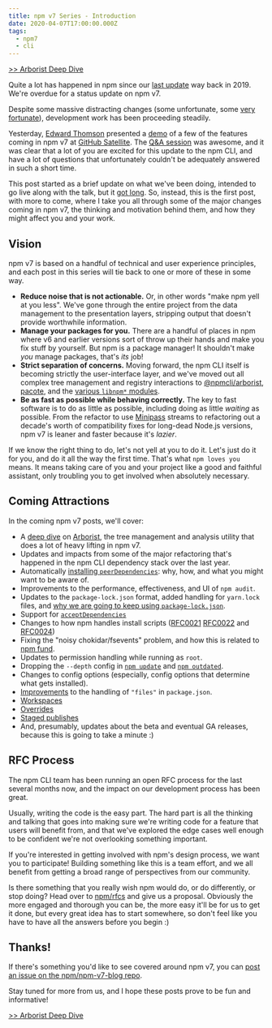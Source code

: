 ```yaml
---
title: npm v7 Series - Introduction
date: 2020-04-07T17:00:00.000Z
tags:
  - npm7
  - cli
---
```


[>> Arborist Deep Dive](https://blog.npmjs.org/post/618653678433435649/npm-v7-series-arborist-deep-dive)

Quite a lot has happened in npm since our [last
update](https://blog.npmjs.org/post/188841555980/updates-to-community-docs-more)
way back in 2019.  We're overdue for a status update on npm v7.

Despite some massive distracting changes (some unfortunate, some [very
fortunate](https://blog.npmjs.org/post/612764866888007680/next-phase-montage)),
development work has been proceeding steadily.

Yesterday, [Edward Thomson](https://github.com/ethomson) presented a
[demo](https://www.youtube.com/watch?v=468tirG434E) of a few of the
features coming in npm v7 at [GitHub
Satellite](https://githubsatellite.com/).  The [Q&A
session](https://github.com/githubevents/satellite2020/discussions/16) was
awesome, and it was clear that a lot of you are excited for this update to
the npm CLI, and have a lot of questions that unfortunately couldn't be
adequately answered in such a short time.

This post started as a brief update on what we've been doing, intended to
go live along with the talk, but it [got
long](https://twitter.com/izs/status/1257878271133278208).  So, instead,
this is the first post, with more to come, where I take you all through
some of the major changes coming in npm v7, the thinking and motivation
behind them, and how they might affect you and your work.

## Vision

npm v7 is based on a handful of technical and user experience principles,
and each post in this series will tie back to one or more of these in some
way.

- **Reduce noise that is not actionable.**  Or, in other words "make npm
  yell at you less".  We've gone through the entire project from the data
  management to the presentation layers, stripping output that doesn't
  provide worthwhile information.
- **Manage your packages for you.**  There are a handful of places in npm
  where v6 and earlier versions sort of throw up their hands and make you
  fix stuff by yourself.  But npm is a package manager!  It shouldn't make
  _you_ manage packages, that's _its_ job!
- **Strict separation of concerns.**  Moving forward, the npm CLI itself is
  becoming strictly the user-interface layer, and we've moved out all
  complex tree management and registry interactions to
  [@npmcli/arborist](http://npm.im/@npmcli/arborist),
  [pacote](http://npm.im/pacote), and the [various `libnpm*`
  modules](https://www.npmjs.com/search?q=libnpm).
- **Be as fast as possible while behaving correctly.**  The key to fast
  software is to do as little as possible, including doing as little
  _waiting_ as possible.  From the refactor to use
  [Minipass](http://npm.im/minipass) streams to refactoring out a decade's
  worth of compatibility fixes for long-dead Node.js versions, npm v7 is
  leaner and faster because it's _lazier_.

If we know the right thing to do, let's not yell at you to do it.  Let's
just do it for you, and do it all the way the first time.  That's what `npm
loves you` means.  It means taking care of you and your project like a good
and faithful assistant, only troubling you to get involved when absolutely
necessary.

## Coming Attractions

In the coming npm v7 posts, we'll cover:

- A [deep
  dive](https://blog.npmjs.org/post/618653678433435649/npm-v7-series-arborist-deep-dive)
  on [Arborist](http://npm.im/@npmcli/arborist), the tree management and
  analysis utility that does a lot of heavy lifting in npm v7.
- Updates and impacts from some of the major refactoring that's happened in
  the npm CLI dependency stack over the last year.
- Automatically [installing
  `peerDependencies`](https://github.com/npm/rfcs/blob/latest/accepted/0025-install-peer-deps.md):
  why, how, and what you might want to be aware of.
- Improvements to the performance, effectiveness, and UI of `npm audit`.
- Updates to the `package-lock.json` format, added handling for `yarn.lock`
  files, and [why we are going to keep using
  `package-lock.json`](https://blog.npmjs.org/post/621733939456933888/npm-v7-series-why-keep-package-lockjson).
- Support for
  [`acceptDependencies`](https://github.com/npm/rfcs/blob/latest/accepted/0023-acceptDependencies.md)
- Changes to how npm handles install scripts
  ([RFC0021](https://github.com/npm/rfcs/blob/latest/accepted/0021-reduce-lifecycle-script-environment.md)
  [RFC0022](https://github.com/npm/rfcs/blob/latest/accepted/0022-quieter-install-scripts.md)
  and
  [RFC0024](https://github.com/npm/rfcs/blob/latest/accepted/0024-npm-run-traverse-directory-tree.md))
- Fixing the "noisy chokidar/fsevents" problem, and how this is related to
  [npm
  fund](https://github.com/npm/rfcs/blob/latest/accepted/0017-add-funding-support.md).
- Updates to permission handling while running as `root`.
- Dropping the `--depth` config in [`npm
  update`](https://github.com/npm/rfcs/blob/latest/accepted/0019-remove-update-depth-option.md)
  and [`npm outdated`](https://github.com/npm/rfcs/pull/133).
- Changes to config options (especially, config options that determine what
  gets installed).
- [Improvements](https://github.com/npm/npm-packlist#interaction-between-packagejson-and-npmignore-rules)
  to the handling of `"files"` in `package.json`.
- [Workspaces](https://github.com/npm/rfcs/blob/latest/accepted/0026-workspaces.md)
- [Overrides](https://github.com/npm/rfcs/pull/129)
- [Staged publishes](https://github.com/npm/rfcs/pull/92)
- And, presumably, updates about the beta and eventual GA releases, because
  this is going to take a minute :)

## RFC Process

The npm CLI team has been running an open RFC process for the last several
months now, and the impact on our development process has been great.

Usually, writing the code is the easy part.  The hard part is all the
thinking and talking that goes into making sure we're writing code for a
feature that users will benefit from, and that we've explored the edge
cases well enough to be confident we're not overlooking something
important.

If you're interested in getting involved with npm's design process, we want
you to participate!  Building something like this is a team effort, and we
all benefit from getting a broad range of perspectives from our community.

Is there something that you really wish npm would do, or do differently, or
stop doing?  Head over to [npm/rfcs](https://github.com/npm/rfcs) and give
us a proposal.  Obviously the more engaged and thorough you can be, the
more easy it'll be for us to get it done, but every great idea has to start
somewhere, so don't feel like you have to have all the answers before you
begin :)

## Thanks!

If there's something you'd like to see covered around npm v7, you can [post
an issue on the npm/npm-v7-blog
repo](https://github.com/npm/npm-v7-blog/issues).

Stay tuned for more from us, and I hope these posts prove to be fun and
informative!

[>> Arborist Deep Dive](https://blog.npmjs.org/post/618653678433435649/npm-v7-series-arborist-deep-dive)
